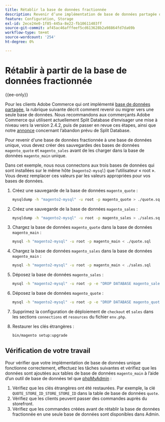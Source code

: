 ```yaml
---
title: Rétablir la base de données fractionnée
description: Revenir d’une implémentation de base de données partagée obsolète à une implémentation de base de données unique.
feature: Configuration, Storage
exl-id: 2ece24e0-1f85-445a-8e22-fb10611403ff
source-git-commit: af45ac46afffeef5cd613628b2a98864fd7da69b
workflow-type: tm+mt
source-wordcount: '254'
ht-degree: 0%

---
```


# Rétablir à partir de la base de données fractionnée

{{ee-only}}

Pour les clients Adobe Commerce qui ont implémenté [base de données partagée](multi-master.md), la rubrique suivante décrit comment revenir ou migrer vers une seule base de données. Nous recommandons aux commerçants Adobe Commerce qui utilisent actuellement Split Database d’envisager une mise à niveau vers la version 2.4.2, puis de passer en revue ces étapes, ainsi que notre [annonce](https://community.magento.com/t5/Magento-DevBlog/Deprecation-of-Split-Database-in-Magento-Commerce/ba-p/465187) concernant l’abandon prévu de Split Database.

Pour revenir d&#39;une base de données fractionnée à une base de données unique, vous devez créer des sauvegardes des bases de données `magento_quote` et `magento_sales` avant de les charger dans la base de données `magento_main` unique.

Dans cet exemple, nous nous connectons aux trois bases de données qui sont installées sur le même hôte (`magento2-mysql`) que l’utilisateur « root ». Vous devez remplacer ces valeurs par les valeurs appropriées pour vos bases de données.

1. Créez une sauvegarde de la base de données `magento_quote` :

   ```bash
   mysqldump -h "magento2-mysql" -u root -p magento_quote > ./quote.sql
   ```

1. Créez une sauvegarde de la base de données `magento_sales` :

   ```bash
   mysqldump -h "magento2-mysql" -u root -p magento_sales > ./sales.sql
   ```

1. Chargez la base de données `magento_quote` dans la base de données `magento_main` :

   ```bash
   mysql -h "magento2-mysql" -u root -p magento_main < ./quote.sql
   ```

1. Chargez la base de données `magento_sales` dans la base de données `magento_main` :

   ```bash
   mysql -h "magento2-mysql" -u root -p magento_main < ./sales.sql
   ```

1. Déposez la base de données `magento_sales` :

   ```bash
   mysql -h "magento2-mysql" -u root -p -e "DROP DATABASE magento_sales;"
   ```

1. Déposez la base de données `magento_quote` :

   ```bash
   mysql -h "magento2-mysql" -u root -p -e "DROP DATABASE magento_quote;"
   ```

1. Supprimez la configuration de déploiement de `checkout` et `sales` dans les sections `connections` et `resources` du fichier `env.php`.
1. Restaurer les clés étrangères :

   ```bash
   bin/magento setup:upgrade
   ```

## Vérification de votre travail

Pour vérifier que votre implémentation de base de données unique fonctionne correctement, effectuez les tâches suivantes et vérifiez que les données sont ajoutées aux tables de base de données `magento_main` à l’aide d’un outil de base de données tel que [phpMyAdmin](../../installation/prerequisites/optional-software.md#phpmyadmin) :

1. Vérifiez que les clés étrangères ont été restaurées. Par exemple, la clé `QUOTE_STORE_ID_STORE_STORE_ID` dans la table de base de données `quote`.
1. Vérifiez que les clients peuvent passer des commandes auprès du storefront.
1. Vérifiez que les commandes créées avant de rétablir la base de données fractionnée en une seule base de données sont disponibles dans Admin.
